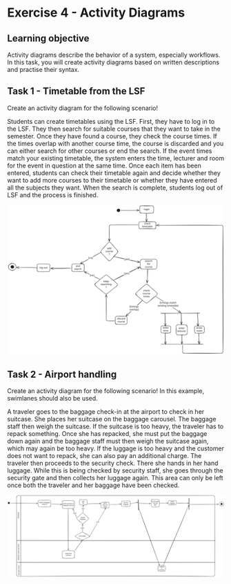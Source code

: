 # Exercise 4 - Activity Diagrams

## Learning objective

Activity diagrams describe the behavior of a system, especially workflows. In this task, you will create activity diagrams based on written descriptions and practise their syntax.

## Task 1 - Timetable from the LSF

Create an activity diagram for the following scenario!

Students can create timetables using the LSF. First, they have to log in to the LSF. They then search for suitable courses that they want to take in the semester. Once they have found a course, they check the course times. If the times overlap with another course time, the course is discarded and you can either search for other courses or end the search. If the event times match your existing timetable, the system enters the time, lecturer and room for the event in question at the same time. Once each item has been entered, students can check their timetable again and decide whether they want to add more courses to their timetable or whether they have entered all the subjects they want. When the search is complete, students log out of LSF and the process is finished.

![timetable.svg](./timetable.svg)

## Task 2 - Airport handling

Create an activity diagram for the following scenario! In this example, swimlanes should also be used.

A traveler goes to the baggage check-in at the airport to check in her suitcase. She places her suitcase on the baggage carousel. The baggage staff then weigh the suitcase. If the suitcase is too heavy, the traveler has to repack something. Once she has repacked, she must put the baggage down again and the baggage staff must then weigh the suitcase again, which may again be too heavy. If the luggage is too heavy and the customer does not want to repack, she can also pay an additional charge. The traveler then proceeds to the security check. There she hands in her hand luggage. While this is being checked by security staff, she goes through the security gate and then collects her luggage again. This area can only be left once both the traveler and her baggage have been checked.

![airport.svg](./airport.svg.svg)

